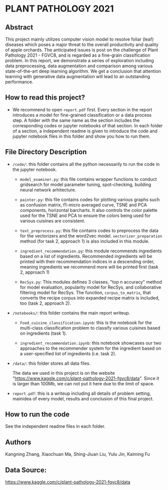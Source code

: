 # PLANT PATHOLOGY 2021

## Abstract

This project mainly utilizes computer vision model to resolve foliar (leaf) diseases which poses a major threat to the overall productivity and quality of apple orchards. The anticipated issues is post on the challenge of Plant Pathology 2021 - FGVC8, and is regarded as a fine-grain classification problem. In this report, we demonstrate a series of exploration including data preprocessing, data augmentation and comparison among various state-of-the-art deep learning algorithm. We get a conclusion that attention learning with generative data augmentation will lead to an outstanding performance.

## How to read this project?

* We recommend to open `report.pdf` first. Every section in the report introduces a model for fine-grained classification or a data process step. A folder with the same name as the section includes the corresponding codes or jupyter notebooks of that section. In each folder of a section, a independent readme is given to introduce the code and jupyter notebook files in this folder and show you how to run them. 

## File Directory Description

* `/code/`: this folder contains all the python necessarily to run the code in the jupyter notebook.
	
	* `model_examiner.py`: this file contains wrapper functions to conduct gridsearch for model parameter tuning, spot-checking, building neural network arhitecture. 

	* `painter.py`: this file contains codes for plotting various graphs such as confusion matrix, f1-micro averaged curve, TSNE and PCA components, horizontal barcharts. It also controls the color palette used for the TSNE and PCA to ensure the colors being used for various cuisines are consistent.

	* `text_preprocess.py`: this file contains codes to preprocess the data for the vectorizers and the word2vec model. `vectorizer_preparation` method (for task 2, approach 1) is also included in this module.
    
	* `ingredient_recommendation.py`: this module recommends ingredients based on a list of ingredients. Recommended ingredients will be printed with their recommendation indices in a descending order, meaning ingredients we recommend more will be printed first (task 2, approach 1)
    
	* `RecSys.py`: This modules defines 3 classes, "top n accuracy" method for model evaluation, popularity model for RecSys, and collaborative filtering model for RecSys. The function, `corpus_to_matrix`, that converts the recipe corpus into expanded recipe matrix is included, too (task 2, approach 2).


* `/notebooks/`: this folder contains the main report writeup.

	* `Food_cuisine_classification.ipynb`: this is the notebook for the multi-class classification problem to classify various cuisines based on ingredients (task 1).
    
	* `ingredient_recommendation.ipynb`: this notebook showcases our two approaches to the recommender system for the ingredient based on a user-specified list of ingredients (i.e. task 2).

* `/data/`: this folder stores all data files.

	The data we used in this project is on the website "https://www.kaggle.com/c/plant-pathology-2021-fgvc8/data". Since it is larger than 100Mb, we can not put it here due 	to the limit of space.

* `report.pdf`: this is a writeup including all details of problem setting, mainidea of every model, results and conclusion of this final project.

## How to run the code

See the independent readme files in each folder.


## Authors

Kangning Zhang, Xiaochuan Ma, Shing-Jiuan Liu, Yulu Jin, Kaiming Fu


## Data Source:
https://www.kaggle.com/c/plant-pathology-2021-fgvc8/data

